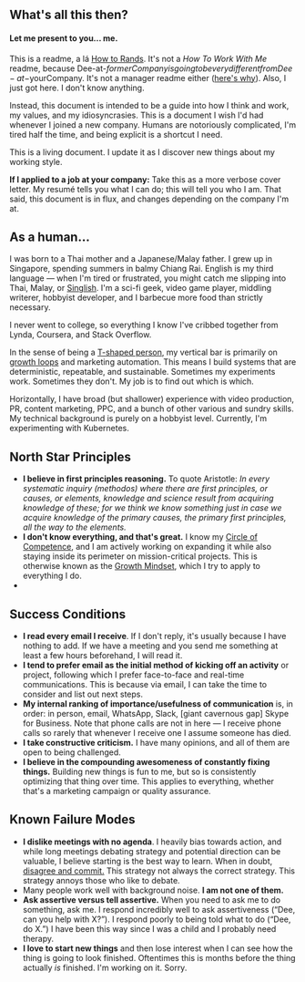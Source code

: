 ## What's all this then?
#### Let me present to you... me. 
This is a readme, a lá [How to Rands](http://randsinrepose.com/archives/how-to-rands/). It's not a _How To Work With Me_ readme, because Dee-at-$formerCompany is going to be very different from Dee-at-$yourCompany. It's not a manager readme either ([here's why](https://twitter.com/EricaJoy/status/994324414668849153)). Also, I just got here. I don't know anything. 

Instead, this document is intended to be a guide into how I think and work, my values, and my idiosyncrasies. This is a document I wish I'd had whenever I joined a new company. Humans are notoriously complicated, I'm tired half the time, and being explicit is a shortcut I need.

This is a living document. I update it as I discover new things about my working style. 

**If I applied to a job at your company:** Take this as a more verbose cover letter. My resumé tells you what I can do; this will tell you who I am. That said, this document is in flux, and changes depending on the company I'm at.

## As a human...
I was born to a Thai mother and a Japanese/Malay father. I grew up in Singapore, spending summers in balmy Chiang Rai. English is my third language — when I'm tired or frustrated, you might catch me slipping into Thai, Malay, or [Singlish](https://en.wikipedia.org/wiki/Singlish). I'm a sci-fi geek, video game player, middling writerer, hobbyist developer, and I barbecue more food than strictly necessary. 

I never went to college, so everything I know I've cribbed together from Lynda, Coursera, and Stack Overflow. 

In the sense of being a [T-shaped person](https://en.wikipedia.org/wiki/T-shaped_skills), my vertical bar is primarily on [growth loops](https://www.reforge.com/blog/growth-loops) and marketing automation. This means I build systems that are deterministic, repeatable, and sustainable. Sometimes my experiments work. Sometimes they don't. My job is to find out which is which. 

Horizontally, I have broad (but shallower) experience with video production, PR, content marketing, PPC, and a bunch of other various and sundry skills. My technical background is purely on a hobbyist level. Currently, I'm experimenting with Kubernetes. 

## North Star Principles 
* **I believe in first principles reasoning.** To quote Aristotle: _In every systematic inquiry (methodos) where there are first principles, or causes, or elements, knowledge and science result from acquiring knowledge of these; for we think we know something just in case we acquire knowledge of the primary causes, the primary first principles, all the way to the elements._
* **I don't know everything, and that's great.** I know my [Circle of Competence](https://fs.blog/2013/12/mental-model-circle-of-competence/), and I am actively working on expanding it while also staying inside its perimeter on mission-critical projects. This is otherwise known as the [Growth Mindset](https://www.brainpickings.org/2014/01/29/carol-dweck-mindset/), which I try to apply to everything I do.
* 
 
## Success Conditions 
* **I read every email I receive**. If I don't reply, it's usually because I have nothing to add. If we have a meeting and you send me something at least a few hours beforehand, I will read it.
* **I tend to prefer email as the initial method of kicking off an activity** or project, following which I prefer face-to-face and real-time communications. This is because via email, I can take the time to consider and list out next steps.
* **My internal ranking of importance/usefulness of communication** is, in order: in person, email, WhatsApp, Slack, [giant cavernous gap] Skype for Business. Note that phone calls are not in here — I receive phone calls so rarely that whenever I receive one I assume someone has died. 
* **I take constructive criticism.** I have many opinions, and all of them are open to being challenged. 
* **I believe in the compounding awesomeness of constantly fixing things.** Building new things is fun to me, but so is consistently optimizing that thing over time. This applies to everything, whether that's a marketing campaign or quality assurance. 

## Known Failure Modes
* **I dislike meetings with no agenda**. I heavily bias towards action, and while long meetings debating strategy and potential direction can be valuable, I believe starting is the best way to learn. When in doubt, [disagree and commit.](https://en.wikipedia.org/wiki/Disagree_and_commit) This strategy not always the correct strategy. This strategy annoys those who like to debate.
* Many people work well with background noise. **I am not one of them.**
* **Ask assertive versus tell assertive.** When you need to ask me to do something, ask me. I respond incredibly well to ask assertiveness (“Dee, can you help with X?”). I respond poorly to being told what to do (“Dee, do X.”) I have been this way since I was a child and I probably need therapy. 
* **I love to start new things** and then lose interest when I can see how the thing is going to look finished. Oftentimes this is months before the thing actually _is_ finished. I'm working on it. Sorry.
